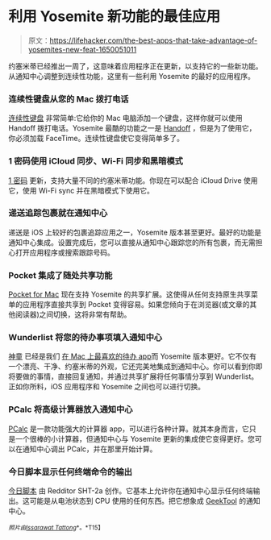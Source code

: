 # 利用 Yosemite 新功能的最佳应用

> 原文：<https://lifehacker.com/the-best-apps-that-take-advantage-of-yosemites-new-feat-1650051011>

约塞米蒂已经推出一周了，这意味着应用程序正在更新，以支持它的一些新功能。从通知中心调整到连续性功能，这里有一些利用 Yosemite 的最好的应用程序。



### 连续性键盘从您的 Mac 拨打电话

[连续性键盘](http://continuitykeypad.co/) 非常简单:它给你的 Mac 电脑添加一个键盘，这样你就可以使用 Handoff 拨打电话。Yosemite 最酷的功能之一是 [Handoff](https://lifehacker.com/how-to-set-up-and-use-handoff-in-yosemite-and-ios-8-1646745583) ，但是为了使用它，你必须加载 FaceTime。连续性键盘使它变得简单多了。

### 1 密码使用 iCloud 同步、Wi-Fi 同步和黑暗模式

[1 密码](http://blog.agilebits.com/2014/10/17/1password-5-for-mac-is-here/) 更新，支持大量不同的约塞米蒂功能。你现在可以配合 iCloud Drive 使用它，使用 Wi-Fi sync 并在黑暗模式下使用它。

### 递送追踪包裹就在通知中心

递送是 iOS 上较好的包裹追踪应用之一，Yosemite 版本甚至更好。最好的功能是通知中心集成。设置完成后，您可以直接从通知中心跟踪您的所有包裹，而无需担心打开应用程序或搜索跟踪号码。

### Pocket 集成了随处共享功能

[Pocket for Mac](https://itunes.apple.com/us/app/pocket/id568494494?mt=12) 现在支持 Yosemite 的共享扩展。这使得从任何支持原生共享菜单的应用程序直接共享到 Pocket 变得容易。如果您倾向于在浏览器(或文章的其他阅读器)之间切换，这将非常有帮助。

### **Wunderlist 将您的待办事项填入通知中心**

[神童](https://www.wunderlist.com/) 已经是我们 [在 Mac 上最喜欢的待办 app](https://lifehacker.com/the-best-to-do-app-for-mac-os-x-5850509)而 Yosemite 版本更好。它不仅有一个漂亮、干净、约塞米蒂的外观，它还完美地集成到通知中心。你可以看到你即将要做的事情，直接回复通知，并通过共享扩展将任何事情分享到 Wunderlist。正如你所料，iOS 应用程序和 Yosemite 之间也可以进行切换。

### **PCalc 将高级计算器放入通知中心**

[PCalc](http://www.pcalc.com/english/about.html) 是一款功能强大的计算器 app，可以进行各种计算。就其本身而言，它只是一个很棒的小计算器，但通知中心与 Yosemite 更新的集成使它变得更好。您可以在通知中心调出 PCalc，并在那里开始计算。

### **今日脚本显示任何终端命令的输出**

[今日脚本](http://www.reddit.com/r/osx/comments/2k24ps/today_scripts_widget_update_colorized_output/) 由 Redditor SHT-2a 创作。它基本上允许你在通知中心显示任何终端输出。这可能是从电池状态到 CPU 使用的任何东西。把它想象成 [GeekTool](http://projects.tynsoe.org/en/geektool/) 的通知中心。

<small>*照片由*</small>[<small>*Issarawat Tattong*</small>](http://www.shutterstock.com/pic.mhtml?id=196863584&src=id)<small>*。*T15】</small>